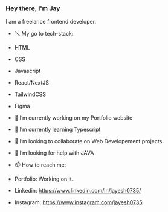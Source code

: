 ### Hey there, I'm Jay

I am a freelance frontend developer.


- 🪛 My go to tech-stack:
- HTML
- CSS
- Javascript
- React/NextJS
- TailwindCSS
- Figma


- 🔭 I’m currently working on  my Portfolio website
- 🌱 I’m currently learning Typescript
- 👯 I’m looking to collaborate on Web Developement projects
- 🤔 I’m looking for help with  JAVA


- 📫 How to reach me:

- Portfolio: Working on it..
- Linkedin: https://www.linkedin.com/in/jayesh0735/
- Instagram: https://www.instagram.com/jayesh0735
